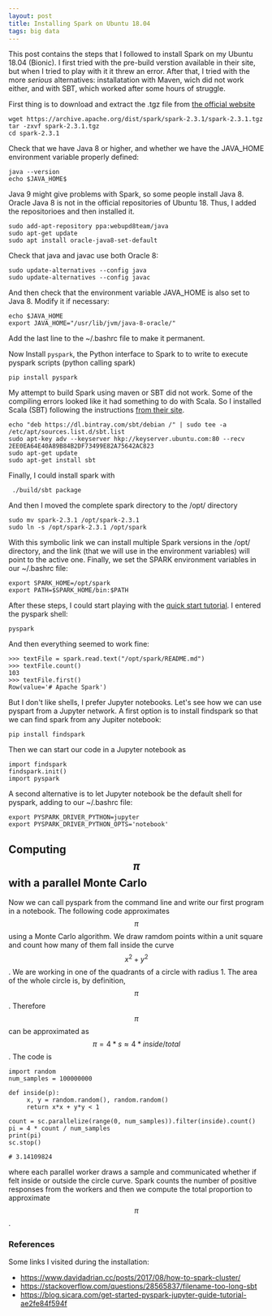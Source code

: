 ```yaml
---
layout: post
title: Installing Spark on Ubuntu 18.04
tags: big data
---
```


This post contains the steps that I followed to install Spark on my Ubuntu 18.04 (Bionic). I first tried with the pre-build verstion available in their site, but when I tried to play with it it threw an error. After that, I tried with the more *serious* alternatives: installatation with Maven, wich did not work either, and with SBT, which worked after some hours of struggle.


First thing is to download and extract the .tgz file from [the official website](http://spark.apache.org/downloads.html)


    wget https://archive.apache.org/dist/spark/spark-2.3.1/spark-2.3.1.tgz
    tar -zxvf spark-2.3.1.tgz
    cd spark-2.3.1


Check that we have Java 8 or higher, and whether we have the JAVA_HOME environment variable properly defined:

    java --version
    echo $JAVA_HOME$

Java 9 might give problems with Spark, so some people install Java 8. Oracle Java 8 is not in the official repositories of Ubuntu 18. Thus, I added the repositorioes and then installed it.

    sudo add-apt-repository ppa:webupd8team/java
    sudo apt-get update
    sudo apt install oracle-java8-set-default

 Check that java and javac use both Oracle 8:

    sudo update-alternatives --config java
    sudo update-alternatives --config javac
    
And then check that the environment variable JAVA_HOME is also set to Java 8. Modify it if necessary:

    echo $JAVA_HOME
    export JAVA_HOME="/usr/lib/jvm/java-8-oracle/"

Add the last line to the ~/.bashrc file to make it permanent.

Now Install `pyspark`, the Python interface to Spark to to write  to execute pyspark scripts (python calling spark)

    pip install pyspark

My attempt to build Spark using maven or SBT did not work. Some of the compiling errors looked like it had something to do with Scala. So I installed Scala (SBT) following the instructions [from their site](https://www.scala-sbt.org/download.html?_ga=2.151093565.506191957.1537690680-997580507.1537641438).

    echo "deb https://dl.bintray.com/sbt/debian /" | sudo tee -a /etc/apt/sources.list.d/sbt.list
    sudo apt-key adv --keyserver hkp://keyserver.ubuntu.com:80 --recv 2EE0EA64E40A89B84B2DF73499E82A75642AC823
    sudo apt-get update
    sudo apt-get install sbt

 Finally, I could install spark with
 
     ./build/sbt package

And then I moved the complete spark directory to the /opt/ directory

    sudo mv spark-2.3.1 /opt/spark-2.3.1
    sudo ln -s /opt/spark-2.3.1 /opt/spark

  
 With this symbolic link we can install multiple Spark versions in the /opt/ directory, and the link (that we will use in the environment variables) will point to the active one. Finally, we set the SPARK environment variables in our ~/.bashrc file:
 
    export SPARK_HOME=/opt/spark
    export PATH=$SPARK_HOME/bin:$PATH
 
After these steps, I could start playing with the [quick start tutorial](https://spark.apache.org/docs/latest/quick-start.html). I entered the pyspark shell:

    pyspark
   
And then everything seemed to work fine:
   
    >>> textFile = spark.read.text("/opt/spark/README.md")
    >>> textFile.count()
    103 
    >>> textFile.first()
    Row(value='# Apache Spark')

    
But I don't like shells, I prefer Jupyter notebooks. Let's see how we can use pyspart from a Jupyter network. A first option is to install findspark so that we can find spark from any Jupiter notebook:

    pip install findspark

Then we can start our code in a Jupyter notebook as
 
    import findspark
    findspark.init()
    import pyspark
 
A second alternative is to let Jupyter notebook be the default shell for pyspark, adding to our  ~/.bashrc file:

    export PYSPARK_DRIVER_PYTHON=jupyter
    export PYSPARK_DRIVER_PYTHON_OPTS='notebook'

## Computing $$\pi$$ with a parallel Monte Carlo

Now we can call pyspark from the command line and write our first program in a notebook. The following code approximates $$\pi$$ using a Monte Carlo algorithm. We draw ramdom points within a unit square and count how many of them fall inside the curve  $$x^2 + y^2$$. We are working in one of the quadrants of a circle with radius 1. The area of the whole circle is, by definition, $$\pi$$. Therefore $$\pi$$ can be approximated as  $$ \pi= 4*s \approx 4 * inside / total$$. The code is

    import random
    num_samples = 100000000
    
    def inside(p):     
         x, y = random.random(), random.random()
         return x*x + y*y < 1

    count = sc.parallelize(range(0, num_samples)).filter(inside).count()
    pi = 4 * count / num_samples
    print(pi)
    sc.stop()
    
    # 3.14109824

where each parallel worker draws a sample and communicated whether if felt inside or outside the circle curve. Spark counts the number of positive responses from the workers and then we compute the total proportion to approximate $$\pi$$.

### References

Some links I visited during the installation:

* https://www.davidadrian.cc/posts/2017/08/how-to-spark-cluster/
* https://stackoverflow.com/questions/28565837/filename-too-long-sbt
* https://blog.sicara.com/get-started-pyspark-jupyter-guide-tutorial-ae2fe84f594f